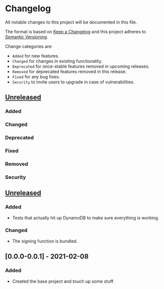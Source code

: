# Changelog

All notable changes to this project will be documented in this file.

The format is based on [Keep a Changelog](http://keepachangelog.com/en/1.0.0/)
and this project adheres to [Semantic Versioning](http://semver.org/spec/v2.0.0.html).

Change categories are:

* `Added` for new features.
* `Changed` for changes in existing functionality.
* `Deprecated` for once-stable features removed in upcoming releases.
* `Removed` for deprecated features removed in this release.
* `Fixed` for any bug fixes.
* `Security` to invite users to upgrade in case of vulnerabilities.

## [Unreleased]
### Added
### Changed
### Deprecated
### Fixed
### Removed
### Security

## [Unreleased]
### Added
- Tests that actually hit up DynamoDB to make sure everything is working.
### Changed
- The signing function is bundled.

## [0.0.0-0.0.1] - 2021-02-08
### Added
- Created the base project and touch up some stuff.

[Unreleased]: https://github.com/saibotsivad/dynamodb/compare/v0.0.0...HEAD
[0.0.1]: https://github.com/saibotsivad/dynamodb/compare/4f5cccbded2cce99e7ea78a5c80b18856944493f...06622ce96f39daaaecae8d5ffc35228f1f15311b
